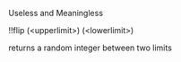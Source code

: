 Useless and Meaningless  

!!flip (\<upperlimit\>) (\<lowerlimit\>)  

returns a random integer between two limits  
